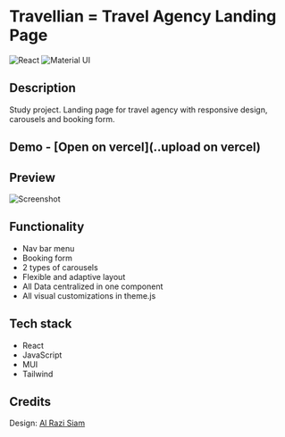 # Travellian = Travel Agency Landing Page

![React](https://img.shields.io/badge/React-20232A?style=flat&logo=react)
![Material UI](https://img.shields.io/badge/Material%20UI-007FFF?style=for-the-badge&logo=mui&logoColor=white)

## Description
Study project. Landing page for travel agency with responsive design, carousels and booking form.

## Demo - [Open on vercel](..upload on vercel)

## Preview
![Screenshot](./screenshots/responsive-layout.jpg)

## Functionality
- Nav bar menu
- Booking form
- 2 types of carousels
- Flexible and adaptive layout
- All Data centralized in one component
- All visual customizations in theme.js

## Tech stack
- React 
- JavaScript
- MUI 
- Tailwind

## Credits
Design: [Al Razi Siam](https://www.figma.com/design/anXxOCGj50oRJcY965fNzo/Travellian---Travel-Agency-Landing-Page--Community-?node-id=3-43&p=f&t=3e2GHMrRnTeQs7ru-0)